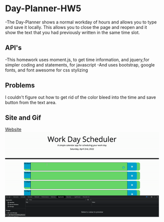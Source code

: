 # Day-Planner-HW5
-The Day-Planner shows a normal workday of hours and allows you to type and save it locally. This allows you to close the page and reopen and it show the text that you had previously written in the same time slot.
## API's
-This homework uses moment.js, to get time information, and jquery,for simpler coding and statements, for javascript
-And uses bootstrap, google fonts, and font awesome for css stylizing
## Problems
I couldn't figure out how to get rid of the color bleed into the time and save button from the text area.

## Site and Gif
[Website](https://wmskillas.github.io/Day-Planner-HW5/)
![Day-Planner-Gif](./Develop/gif/Day-Planner-HW5.gif)